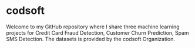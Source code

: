 # codsoft
Welcome to my GitHub repository where I share three machine learning projects for Credit Card Fraud Detection, Customer Churn Prediction, Spam SMS Detection. The datasets is provided by the codsoft Organization. 
